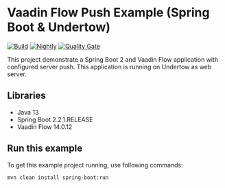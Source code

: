 # Vaadin Flow Push Example (Spring Boot & Undertow)
[![Build](https://github.com/loefflefarn/vaadin-flow-push-example/workflows/release/badge.svg)](https://github.com/loefflefarn/vaadin-flow-push-exampleworkflows/actions)
[![Nightly](https://github.com/loefflefarn/vaadin-flow-push-example/workflows/nightly/badge.svg)](https://github.com/loefflefarn/vaadin-flow-push-example/actions)
[![Quality Gate](https://sonarcloud.io/api/project_badges/measure?project=loefflefarn_vaadin-flow-push-example&metric=alert_status)](https://sonarcloud.io/dashboard?id=loefflefarn_vaadin-flow-push-example)

This project demonstrate a Spring Boot 2 and Vaadin Flow application with configured server push. 
This application is running on Undertow as web server.

## Libraries

- Java 13
- Spring Boot 2.2.1.RELEASE
- Vaadin Flow 14.0.12

## Run this example

To get this example project running, use following commands:

```
mvn clean install spring-boot:run
```
